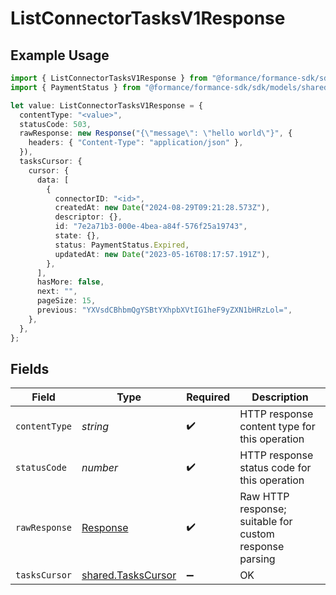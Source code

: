 # ListConnectorTasksV1Response

## Example Usage

```typescript
import { ListConnectorTasksV1Response } from "@formance/formance-sdk/sdk/models/operations";
import { PaymentStatus } from "@formance/formance-sdk/sdk/models/shared";

let value: ListConnectorTasksV1Response = {
  contentType: "<value>",
  statusCode: 503,
  rawResponse: new Response("{\"message\": \"hello world\"}", {
    headers: { "Content-Type": "application/json" },
  }),
  tasksCursor: {
    cursor: {
      data: [
        {
          connectorID: "<id>",
          createdAt: new Date("2024-08-29T09:21:28.573Z"),
          descriptor: {},
          id: "7e2a71b3-000e-4bea-a84f-576f25a19743",
          state: {},
          status: PaymentStatus.Expired,
          updatedAt: new Date("2023-05-16T08:17:57.191Z"),
        },
      ],
      hasMore: false,
      next: "",
      pageSize: 15,
      previous: "YXVsdCBhbmQgYSBtYXhpbXVtIG1heF9yZXN1bHRzLol=",
    },
  },
};
```

## Fields

| Field                                                                 | Type                                                                  | Required                                                              | Description                                                           |
| --------------------------------------------------------------------- | --------------------------------------------------------------------- | --------------------------------------------------------------------- | --------------------------------------------------------------------- |
| `contentType`                                                         | *string*                                                              | :heavy_check_mark:                                                    | HTTP response content type for this operation                         |
| `statusCode`                                                          | *number*                                                              | :heavy_check_mark:                                                    | HTTP response status code for this operation                          |
| `rawResponse`                                                         | [Response](https://developer.mozilla.org/en-US/docs/Web/API/Response) | :heavy_check_mark:                                                    | Raw HTTP response; suitable for custom response parsing               |
| `tasksCursor`                                                         | [shared.TasksCursor](../../../sdk/models/shared/taskscursor.md)       | :heavy_minus_sign:                                                    | OK                                                                    |